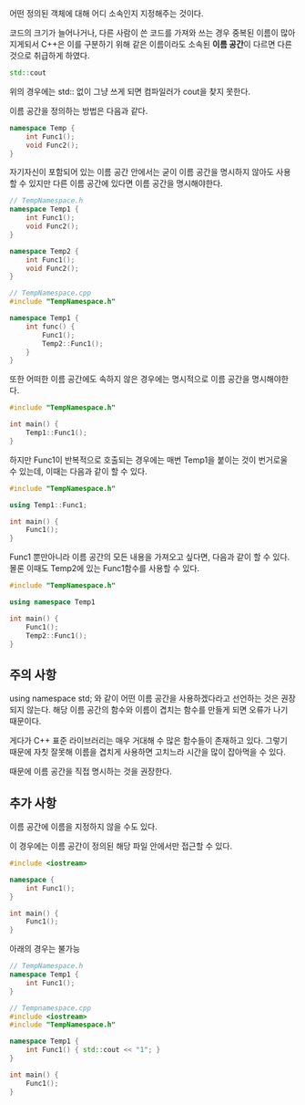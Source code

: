 어떤 정의된 객체에 대해 어디 소속인지 지정해주는 것이다.

코드의 크기가 늘어나거나, 다른 사람이 쓴 코드를 가져와 쓰는 경우 중복된 이름이 많아지게되서 C++은 이를 구분하기 위해 같은 이름이라도 소속된 **이름 공간**이 다르면 다른 것으로 취급하게 하였다.

```cpp
std::cout
```

위의 경우에는 std:: 없이 그냥 쓰게 되면 컴파일러가 cout을 찾지 못한다.

이름 공간을 정의하는 방법은 다음과 같다.

```cpp
namespace Temp {
	int Func1();
	void Func2();
}
```

자기자신이 포함되어 있는 이름 공간 안에서는 굳이 이름 공간을 명시하지 않아도 사용할 수 있지만 다른 이름 공간에 있다면 이름 공간을 명시해야한다.

```cpp
// TempNamespace.h
namespace Temp1 {
	int Func1();
	void Func2();
}

namespace Temp2 {
	int Func1();
	void Func2();
}

// TempNamespace.cpp
#include "TempNamespace.h"

namespace Temp1 {
	int func() {
		Func1();
		Temp2::Func1();
	}
}
```

또한 어떠한 이름 공간에도 속하지 않은 경우에는 명시적으로 이름 공간을 명시해야한다.

```cpp
#include "TempNamespace.h"

int main() {
	Temp1::Func1();
}
```

하지만 Func1이 반복적으로 호출되는 경우에는 매번 Temp1을 붙이는 것이 번거로울 수 있는데, 이때는 다음과 같이 할 수 있다.

```cpp
#include "TempNamespace.h"

using Temp1::Func1;

int main() {
	Func1();
}
```

Func1 뿐만아니라 이름 공간의 모든 내용을 가져오고 싶다면, 다음과 같이 할 수 있다. 몰론 이때도 Temp2에 있는 Func1함수를 사용할 수 있다.

```cpp
#include "TempNamespace.h"

using namespace Temp1

int main() {
	Func1();
	Temp2::Func1();
}
```

## 주의 사항

using namespace std; 와 같이 어떤 이름 공간을 사용하겠다라고 선언하는 것은 권장되지 않는다. 해당 이름 공간의 함수와 이름이 겹치는 함수를 만들게 되면 오류가 나기 때문이다.

게다가 C++ 표준 라이브러리는 매우 거대해 수 많은 함수들이 존재하고 있다. 그렇기 때문에 자칫 잘못해 이름을 겹치게 사용하면 고치느라 시간을 많이 잡아먹을 수 있다.

때문에 이름 공간을 직접 명시하는 것을 권장한다.

## 추가 사항

이름 공간에 이름을 지정하지 않을 수도 있다.

이 경우에는 이름 공간이 정의된 해당 파일 안에서만 접근할 수 있다.

```cpp
#include <iostream>

namespace {
	int Func1();
}

int main() {
	Func1();
}
```

아래의 경우는 불가능

```cpp
// TempNamespace.h
namespace Temp1 {
	int Func1();
}

// Tempnamespace.cpp
#include <iostream>
#include "TempNamespace.h"

namespace Temp1 {
	int Func1() { std::cout << "1"; }
}

int main() {
	Func1();
}
```